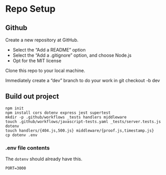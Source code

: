 # Repo Setup

## Github

Create a new repository at GitHub.
  - Select the “Add a README” option
  - Select the “Add a .gitignore” option, and choose Node.js
  - Opt for the MIT license

Clone this repo to your local machine.

Immediately create a “dev” branch to do your work in git checkout -b dev

## Build out project

```
npm init
npm install cors dotenv express jest supertest
mkdir -p .github/workflows _tests handlers middleware
touch .github/workflows/javascript-tests.yaml _tests/server.tests.js dotenv
touch handlers/{404.js,500.js} middleware/{proof.js,timestamp.js}
cp dotenv .env
```
### .env file contents

The `dotenv` should already have this.

```.env
PORT=3000
```
